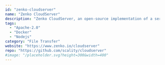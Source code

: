 ```yaml
---
id: "zenko-cloudserver"
name: "Zenko CloudServer"
description: "Zenko CloudServer, an open-source implementation of a server handling the Amazon S3 protocol."
tags:
  - "Apache-2.0"
  - "Docker"
  - "Nodejs"
category: "File Transfer"
website: "https://www.zenko.io/cloudserver"
repo: "https://github.com/scality/cloudserver"
#image: "/placeholder.svg?height=300&width=400"
---
```


